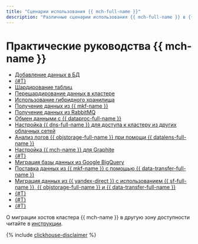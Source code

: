 ```yaml
---
title: "Сценарии использования {{ mch-full-name }}"
description: "Различные сценарии использования {{ mch-full-name }} в {{ yandex-cloud }}."
---
```


# Практические руководства {{ mch-name }}

* [Добавление данных в БД](insert.md)
* [{#T}](data-migration.md)
* [Шардирование таблиц](sharding.md)
* [Перешардирование данных в кластере](mch-mch-resharding.md)
* [Использование гибридного хранилища](hybrid-storage.md)
* [Получение данных из {{ mkf-name }}](fetch-data-from-mkf.md)
* [Получение данных из RabbitMQ](fetch-data-from-rabbitmq.md)
* [Обмен данными с {{ dataproc-full-name }}](exchange-data-with-dp.md)
* [Настройка {{ dns-full-name }} для доступа к кластеру из других облачных сетей](dns-peering.md)
* [Анализ логов {{ objstorage-full-name }} при помощи {{ datalens-full-name }}](storage-logs-analysis.md)
* [Настройка {{ mch-name }} для Graphite](clickhouse-for-graphite.md)
* [{#T}](yds-to-clickhouse.md)
* [Миграция базы данных из Google BigQuery](bigquery-to-clickhouse.md)
* [Поставка данных из {{ mkf-name }} с помощью {{ data-transfer-full-name }}](mkf-to-mch-migration.md)
* [Миграция данных из {{ yandex-direct }} с использованием {{ sf-full-name }}, {{ objstorage-full-name }} и {{ data-transfer-full-name }}](transfer-from-direct.md)
* [{#T}](object-storage-to-clickhouse.md)
* [{#T}](opensearch-to-clickhouse.md)
* [{#T}](ydb-to-clickhouse.md)

О миграции хостов кластера {{ mch-name }} в другую зону доступности читайте в [инструкции](../operations/host-migration.md).

{% include [clickhouse-disclaimer](../../_includes/clickhouse-disclaimer.md) %}
